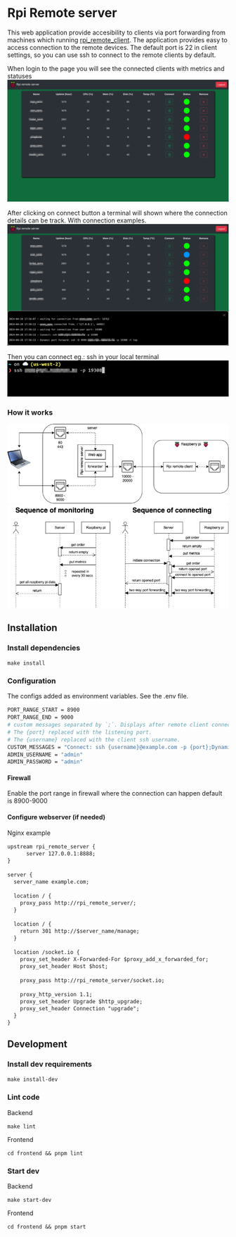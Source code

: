 # Rpi Remote server

This web application provide accesibility to clients via port forwarding from machines which running [rpi_remote_client](https://github.com/radaron/rpi_remote_client). The application provides easy to access connection to the remote devices.
The default port is 22 in client settings, so you can use ssh to connect to the remote clients by default.

When login to the page you will see the connected clients with metrics and statuses
![](doc/images/manage.png)

After clicking on connect button a terminal will shown where the connection details can be track. With connection examples.
![](doc/images/forward.png)

Then you can connect eg.: ssh in your local terminal
![](doc/images/terminal.png)

### How it works
[![block_diagram](doc/images/blocks.png)](https://viewer.diagrams.net/?lightbox=1&highlight=0000ff&nav=1&title=blocks.png#Uhttps%3A%2F%2Fraw.githubusercontent.com%2Fradaron%2Frpi_remote_server%2Fmaster%2Fdoc%2Fimages%2Fblocks.png)
[![block_diagram](doc/images/sequence.png)](https://viewer.diagrams.net/?lightbox=1&highlight=0000ff&nav=1&title=sequence.png#Uhttps%3A%2F%2Fraw.githubusercontent.com%2Fradaron%2Frpi_remote_server%2Fmaster%2Fdoc%2Fimages%2Fsequence.png)

## Installation

### Install dependencies
```
make install
```

### Configuration

The configs added as environment variables. See the .env file.

``` sh
PORT_RANGE_START = 8900
PORT_RANGE_END = 9000
# custom messages separated by `;`. Displays after remote client connected.
# The {port} replaced with the listening port.
# The {username} replaced with the client ssh username.
CUSTOM_MESSAGES = "Connect: ssh {username}@example.com -p {port};Dynamic port forward: ssh -D 9999 {username}@example.com -p {port} -t top"
ADMIN_USERNAME = "admin"
ADMIN_PASSWORD = "admin"
```

#### Firewall
Enable the port range in firewall where the connection can happen default is 8900-9000

#### Configure webserver (if needed)
Nginx example
``` nginx
upstream rpi_remote_server {
      server 127.0.0.1:8888;
}

server {
  server_name example.com;

  location / {
    proxy_pass http://rpi_remote_server/;
  }

  location / {
    return 301 http://$server_name/manage;
  }

  location /socket.io {
    proxy_set_header X-Forwarded-For $proxy_add_x_forwarded_for;
    proxy_set_header Host $host;

    proxy_pass http://rpi_remote_server/socket.io;

    proxy_http_version 1.1;
    proxy_set_header Upgrade $http_upgrade;
    proxy_set_header Connection "upgrade";
  }
}
```

## Development

### Install dev requirements

```
make install-dev
```

### Lint code
Backend
```
make lint
```
Frontend
```
cd frontend && pnpm lint
```

### Start dev
Backend
```
make start-dev
```
Frontend
```
cd frontend && pnpm start
```
